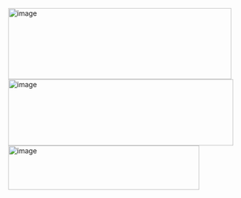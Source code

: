 <img width="453" height="145" alt="image" src="https://github.com/user-attachments/assets/96b1cb13-0e67-427c-9860-b4727bdd45e6" />
<img width="457" height="135" alt="image" src="https://github.com/user-attachments/assets/db8b102c-c97b-4c93-b944-a6f7a2293fbb" />



<img width="388" height="90" alt="image" src="https://github.com/user-attachments/assets/c8663caf-f062-4b82-80a9-83dd02611302" />

